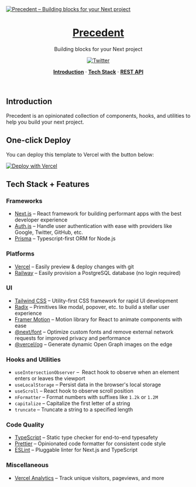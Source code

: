 <a href="https://precedent.vercel.app">
  <img alt="Precedent – Building blocks for your Next project" src="https://precedent.vercel.app/api/og">
  <h1 align="center">Precedent</h1>
</a>

<p align="center">
  Building blocks for your Next project
</p>

<p align="center">
  <a href="https://twitter.com/ShareGPT">
    <img src="https://img.shields.io/twitter/follow/steventey?style=flat&label=%steventey&logo=twitter&color=0bf&logoColor=fff" alt="Twitter" />
  </a>
</p>

<p align="center">
  <a href="#introduction"><strong>Introduction</strong></a> ·
  <a href="#tech-stack"><strong>Tech Stack</strong></a> ·
  <a href="#rest-api"><strong>REST API</strong></a>
</p>
<br/>

## Introduction

Precedent is an opinionated collection of components, hooks, and utilities to
help you build your next project.

## One-click Deploy

You can deploy this template to Vercel with the button below:

[![Deploy with Vercel](https://vercel.com/button)](https://vercel.com/new/clone?repository-url=https%3A%2F%2Fgithub.com%2Fsteven-tey%2Fprecedent&project-name=precedent&repository-name=precedent&demo-title=Precedent&demo-description=An%20opinionated%20collection%20of%20components%2C%20hooks%2C%20and%20utilities%20for%20your%20Next%20project.&demo-url=https%3A%2F%2Fprecedent.vercel.app&demo-image=https%3A%2F%2Fprecedent.vercel.app%2Fapi%2Fog&env=DATABASE_URL,GOOGLE_CLIENT_ID,GOOGLE_CLIENT_SECRET,NEXTAUTH_SECRET&envDescription=How%20to%20get%20these%20env%20variables%3A&envLink=https%3A%2F%2Fgithub.com%2Fsteven-tey%2Fprecedent%2Fblob%2Fmain%2F.env.example)

## Tech Stack + Features

### Frameworks

- [Next.js](https://nextjs.org/) – React framework for building performant apps with the best developer experience
- [Auth.js](https://authjs.dev/) – Handle user authentication with ease with providers like Google, Twitter, GitHub, etc.
- [Prisma](https://www.prisma.io/) – Typescript-first ORM for Node.js

### Platforms

- [Vercel](https://vercel.com/) – Easily preview & deploy changes with git
- [Railway](https://railway.app/) – Easily provision a PostgreSQL database (no login required)

### UI

- [Tailwind CSS](https://tailwindcss.com/) – Utility-first CSS framework for rapid UI development
- [Radix](https://www.radix-ui.com/) – Primitives like modal, popover, etc. to build a stellar user experience
- [Framer Motion](https://framer.com/motion) – Motion library for React to animate components with ease
- [@next/font](https://nextjs.org/docs/basic-features/font-optimization) – Optimize custom fonts and remove external network requests for improved privacy and performance
- [@vercel/og](https://vercel.com/docs/concepts/functions/edge-functions/og-image-generation) – Generate dynamic Open Graph images on the edge

### Hooks and Utilities

- `useIntersectionObserver` –  React hook to observe when an element enters or leaves the viewport
- `useLocalStorage` – Persist data in the browser's local storage
- `useScroll` – React hook to observe scroll position
- `nFormatter` – Format numbers with suffixes like `1.2k` or `1.2M`
- `capitalize` – Capitalize the first letter of a string
- `truncate` – Truncate a string to a specified length

### Code Quality

- [TypeScript](https://www.typescriptlang.org/) – Static type checker for end-to-end typesafety
- [Prettier](https://prettier.io/) – Opinionated code formatter for consistent code style
- [ESLint](https://eslint.org/) – Pluggable linter for Next.js and TypeScript

### Miscellaneous

- [Vercel Analytics](https://vercel.com/analytics) – Track unique visitors, pageviews, and more

